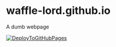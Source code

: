 # waffle-lord.github.io
A dumb webpage

[![DeployToGitHubPages](https://github.com/waffle-lord/waffle-lord.github.io/actions/workflows/main.yml/badge.svg)](https://github.com/waffle-lord/waffle-lord.github.io/actions/workflows/main.yml)
